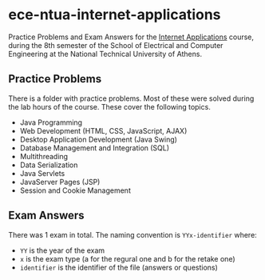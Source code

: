 # ece-ntua-internet-applications

Practice Problems and Exam Answers for the [Internet Applications](https://www.ece.ntua.gr/en/undergraduate/courses/3346) course, during the 8th semester of the School of Electrical and Computer Engineering at the National Technical University of Athens.

## Practice Problems

There is a folder with practice problems. Most of these were solved during the lab hours of the course. These cover the following topics.

- Java Programming
- Web Development (HTML, CSS, JavaScript, AJAX)
- Desktop Application Development (Java Swing)
- Database Management and Integration (SQL)
- Multithreading
- Data Serialization
- Java Servlets
- JavaServer Pages (JSP)
- Session and Cookie Management

## Exam Answers

There was 1 exam in total. The naming convention is `YYx-identifier` where:
- `YY` is the year of the exam
- `x` is the exam type (a for the regural one and b for the retake one)
- `identifier` is the identifier of the file (answers or questions)
